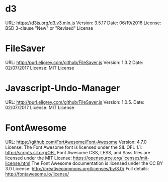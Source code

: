 d3
==

URL: https://d3js.org/d3.v3.min.js
Version: 3.5.17
Date: 06/19/2016
License: BSD 3-clause "New" or "Revised" License

FileSaver
=========

URL: http://purl.eligrey.com/github/FileSaver.js
Version: 1.3.2
Date: 02/07/2017
License: MIT License

Javascript-Undo-Manager
=======================

URL: http://purl.eligrey.com/github/FileSaver.js
Version: 1.0.5.
Date: 02/07/2017
License: MIT License

FontAwesome
===========

URL: https://github.com/FortAwesome/Font-Awesome
Version: 4.7.0
License: 
    The Font Awesome font is licensed under the SIL OFL 1.1:
        http://scripts.sil.org/OFL
    Font Awesome CSS, LESS, and Sass files are licensed under the MIT License:
        https://opensource.org/licenses/mit-license.html
    The Font Awesome documentation is licensed under the CC BY 3.0 License:
        http://creativecommons.org/licenses/by/3.0/
    Full details: http://fontawesome.io/license/

